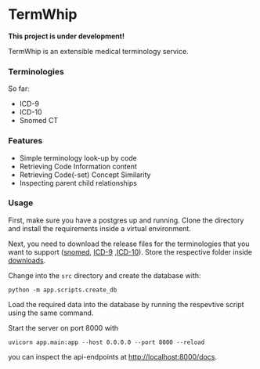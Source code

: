 # TermWhip

**This project is under development!**

TermWhip is an extensible medical terminology service.

### Terminologies

So far:
- ICD-9
- ICD-10
- Snomed CT

### Features

- Simple terminology look-up by code
- Retrieving Code Information content
- Retrieving Code(-set) Concept Similarity
- Inspecting parent child relationships

### Usage

First, make sure you have a postgres up and running. Clone the directory and install the requirements inside a virtual environment.

Next, you need to download the release files for the terminologies that you want to support ([snomed](https://www.nlm.nih.gov/healthit/snomedct/international.html), [ICD-9](https://www.cms.gov/Medicare/Coding/ICD9ProviderDiagnosticCodes/codes) ,[ICD-10](https://www.cms.gov/Medicare/Coding/ICD10/2018-ICD-10-CM-and-GEMs)).
Store the respective folder inside [downloads](./src/downloads).

Change into the `src` directory and create the database with:

```shell
python -m app.scripts.create_db
```

Load the required data into the database by running the respevtive script using the same command.

Start the server on port 8000 with

```shell
uvicorn app.main:app --host 0.0.0.0 --port 8000 --reload
```

you can inspect the api-endpoints at [http://localhost:8000/docs](http://localhost:8000/docs).
